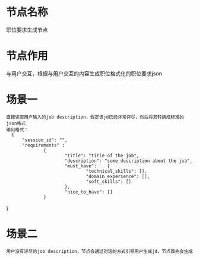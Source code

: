 # 节点名称

职位要求生成节点

# 节点作用

与用户交互，根据与用户交互的内容生成职位格式化的职位要求json

# 场景一
    直接读取用户输入的job description，假定该jd已经非常详尽，然后将其转换成标准的json格式
    输出格式：
      {
          "session_id": "",
          "requirements" :
                  {
                          "title": "title of the job",
                          "description": "some description about the job",
                          "must_have":    {
                                  "technical_skills": [],
                                  "domain_experience": [],
                                  "soft_skills": []
                          },
                          "nice_to_have": []
                  }
  }

# 场景二
    用户没有详尽的job description，节点会通过对话的方式引导用户生成jd，节点首先会生成一系列带选项的提问，输出的格式如下：
    {
  "session_id": "",
  "questions_with_options": [
    {
      "question": "What is the primary role type for this position?",
      "options": [
        {"text": "Technical/Engineering", "value": "technical", "description": "Software development, data engineering, DevOps roles"},
        {"text": "Product Management", "value": "product", "description": "Product strategy, roadmap planning, stakeholder management"},
        {"text": "Design", "value": "design", "description": "UI/UX design, visual design, user research"},
        {"text": "Sales/Marketing", "value": "sales_marketing", "description": "Business development, digital marketing, customer acquisition"},
        {"text": "Operations", "value": "operations", "description": "Business operations, project management, process optimization"},
        {"text": "Other", "value": "other", "description": "Other role types not listed above"}
      ],
      "allow_custom_input": true,
      "required": true
    },
    {
      "question": "What is the experience level required?",
      "options": [
        {"text": "Entry Level (0-2 years)", "value": "entry", "description": "Fresh graduates or professionals with minimal experience"},
        {"text": "Mid Level (3-5 years)", "value": "mid", "description": "Professionals with solid foundation and some leadership experience"},
        {"text": "Senior Level (6-10 years)", "value": "senior", "description": "Experienced professionals with team leadership capabilities"},
        {"text": "Principal/Staff Level (10+ years)", "value": "principal", "description": "Industry experts with strategic thinking and mentorship abilities"}
      ],
      "allow_custom_input": true,
      "required": true
    }
  ]
  }
  用户会根据提问选择回应的选项以：What is the primary role type for this position?:Technical/Engineering;的格式进行回复。随后节点会根据用户的回复，补全职位要求的信息。当用户明确表示没有更多信息提供时，则直接使用目前已有的信息生成职位说明

# 基于OpenAI Agents框架的实现流程设计

## 节点规划

### 1. 主控节点（Orchestrator Node）
- **作用**：判断用户输入属于哪个场景，并决定后续流程
- **输入**：用户的职位描述或对话内容
- **输出**：场景判断结果 + 路由到相应节点

### 2. JD解析节点（JD Parser Node）
- **作用**：处理场景一 - 解析详细的职位描述
- **输入**：完整的职位描述文本
- **输出**：标准化的JSON格式职位要求
- **触发条件**：主控节点判断为场景一

### 3. 对话引导节点（Conversation Guide Node）
- **作用**：处理场景二 - 通过对话引导用户生成JD
- **输入**：用户初始输入或对话历史
- **输出**：结构化问题选项或最终JD
- **触发条件**：主控节点判断为场景二

### 4. 问题生成子节点（Question Generator Sub-Node）
- **作用**：生成带选项的提问
- **输入**：当前对话状态
- **输出**：questions_with_options格式的问题
- **触发条件**：对话引导节点需要生成新问题

### 5. 回复解析子节点（Response Parser Sub-Node）
- **作用**：解析用户的选择回复
- **输入**：用户回复（如"Technical/Engineering"）
- **输出**：解析后的选项值
- **触发条件**：对话引导节点收到用户回复

## Handoff使用场景

```
主控节点 → Handoff → JD解析节点（场景一）
主控节点 → Handoff → 对话引导节点（场景二）
对话引导节点 → Handoff → 问题生成子节点（需要新问题）
对话引导节点 → Handoff → 回复解析子节点（需要解析回复）
```

## 具体工作流程

### 场景一流程：
```
用户输入 → 主控节点 → Handoff → JD解析节点 → 输出结果
```

### 场景二流程：
```
用户输入 → 主控节点 → Handoff → 对话引导节点
对话引导节点 → Handoff → 问题生成子节点 → 返回问题
用户回答 → 对话引导节点 → Handoff → 回复解析子节点 → 更新状态
（循环直到完成）→ 生成最终JD
```

## 核心工具函数设计

### 场景判断工具
```python
def determine_scenario(user_input: str) -> str:
    """判断用户输入属于哪个场景"""
    # 分析用户输入的详细程度
    # 返回 "detailed_jd" 或 "need_conversation"
```

### JD解析工具
```python
def parse_detailed_jd(jd_text: str) -> dict:
    """解析详细的职位描述"""
    # 使用LLM提取结构化信息
    # 返回标准JSON格式
```

### 问题生成工具
```python
def generate_structured_questions() -> dict:
    """生成结构化的问题选项"""
    # 返回包含问题选项的JSON
```

### 用户回复解析工具
```python
def parse_user_response(response: str) -> dict:
    """解析用户的选择回复"""
    # 解析 "问题:选项" 格式
    # 更新职位信息
```

### 格式转换工具
```python
def format_final_output(jd_data: dict) -> dict:
    """统一输出格式"""
    # 确保输出符合文档要求的JSON格式
```

## 实现优势

1. **模块化设计**：每个节点职责明确，易于维护和扩展
2. **灵活协作**：通过handoff实现节点间的无缝协作
3. **状态管理**：支持复杂的多轮对话和状态跟踪
4. **标准化输出**：确保所有输出符合文档要求的JSON格式
5. **可扩展性**：易于添加新的问题类型或解析逻辑
